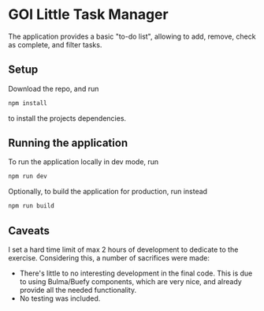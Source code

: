 # GOI Little Task Manager

The application provides a basic "to-do list", allowing to add, remove, check as complete, and filter tasks.

## Setup

Download the repo, and run

```bash
npm install
```

to install the projects dependencies.

## Running the application

To run the application locally in dev mode, run

```bash
npm run dev
```

Optionally, to build the application for production, run instead

```bash
npm run build
```

## Caveats

I set a hard time limit of max 2 hours of development to dedicate to the exercise. Considering this, a number of sacrifices were made:

 * There's little to no interesting development in the final code. This is due to using Bulma/Buefy components, which are very nice, and already provide all the needed functionality.
 * No testing was included.
